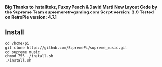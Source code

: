 **Big Thanks to installtekz, Fuxxy Peach & David Marti
  New Layout Code by the Supreme Team supremeretrogaming.com
  Script version: 2.0
  Tested on RetroPie version: 4.7.1**

## Install
```
cd /home/pi
git clone https://github.com/SupremePi/supreme_music.git
cd supreme_music
chmod 755 ./install.sh
./install.sh
```
